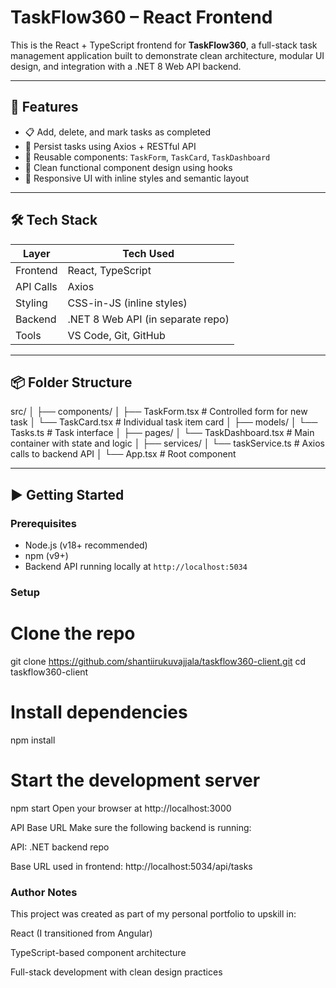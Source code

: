 # TaskFlow360 – React Frontend

This is the React + TypeScript frontend for **TaskFlow360**, a full-stack task management application built to demonstrate clean architecture, modular UI design, and integration with a .NET 8 Web API backend.

---

## 🚀 Features

- 📋 Add, delete, and mark tasks as completed
- 🔄 Persist tasks using Axios + RESTful API
- 🧩 Reusable components: `TaskForm`, `TaskCard`, `TaskDashboard`
- 🎯 Clean functional component design using hooks
- 🎨 Responsive UI with inline styles and semantic layout

---

## 🛠 Tech Stack

| Layer     | Tech Used                   |
|-----------|-----------------------------|
| Frontend  | React, TypeScript           |
| API Calls | Axios                       |
| Styling   | CSS-in-JS (inline styles)   |
| Backend   | .NET 8 Web API (in separate repo) |
| Tools     | VS Code, Git, GitHub        |

---

## 📦 Folder Structure

src/
│
├── components/
│ ├── TaskForm.tsx # Controlled form for new task
│ └── TaskCard.tsx # Individual task item card
│
├── models/
│ └── Tasks.ts # Task interface
│
├── pages/
│ └── TaskDashboard.tsx # Main container with state and logic
│
├── services/
│ └── taskService.ts # Axios calls to backend API
│
└── App.tsx # Root component


---

## ▶️ Getting Started

### Prerequisites

- Node.js (v18+ recommended)
- npm (v9+)
- Backend API running locally at `http://localhost:5034`

### Setup

# Clone the repo
git clone https://github.com/shantiirukuvajjala/taskflow360-client.git
cd taskflow360-client

# Install dependencies
npm install

# Start the development server
npm start
Open your browser at http://localhost:3000

API Base URL
Make sure the following backend is running:

API: .NET backend repo

Base URL used in frontend: http://localhost:5034/api/tasks


### Author Notes
This project was created as part of my personal portfolio to upskill in:

React (I transitioned from Angular)

TypeScript-based component architecture

Full-stack development with clean design practices

